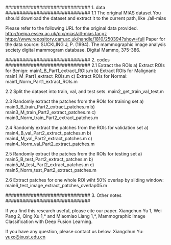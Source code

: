 ############################## 1. data ##############################
1.1 The original MIAS dataset
You should download the dataset and extract it to the current path, like ./all-mias



Please refer to the following URL for the original data provided.
http://peipa.essex.ac.uk/pix/mias/all-mias.tar.gz
https://www.repository.cam.ac.uk/handle/1810/250394?show=full
Paper for the data source: 
SUCKLING J, P. (1994). The mammographic image analysis society digital mammogram database. Digital Mammo, 375-386.

############################## 2. codes ##############################
2.1 Extract the ROIs
a) Extract ROIs for Benign: main1_B_Part1_extract_ROIs.m
b) Extract ROIs for Malignant: main1_M_Part1_extract_ROIs.m
c) Extract ROIs for Normal: main1_Norm_Part1_extract_ROIs.m

2.2 Split the dataset into train, val, and test sets.
main2_get_train_val_test.m

2.3 Randomly extract the patches from the ROIs for training set
a) main3_B_train_Part2_extract_patches.m
b) main3_M_train_Part2_extract_patches.m
c) main3_Norm_train_Part2_extract_patches.m

2.4 Randomly extract the patches from the ROIs for validation set
a) main4_B_val_Part2_extract_patches.m
b) main4_M_val_Part2_extract_patches.m
c) main4_Norm_val_Part2_extract_patches.m

2.5 Randomly extract the patches from the ROIs for testing set
a) main5_B_test_Part2_extract_patches.m
b) main5_M_test_Part2_extract_patches.m
c) main5_Norm_test_Part2_extract_patches.m

2.6 Extract patches for one whole ROI wiht 50% overlap by sliding window:
main6_test_image_extract_patches_overlap05.m

############################## 3. Other notes ##############################

If you find this research useful, please cite our paper.
Xiangchun Yu 1, Wei Pang 2, Qing Xu 1,* and Miaomiao Liang 1,*, Mammographic Image Classification with Deep Fusion Learning.

If you have any question, please contact us below.
Xiangchun Yu: yuxc@jxust.edu.cn